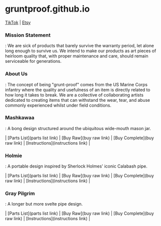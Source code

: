 # gruntproof.github.io
[TikTok](https://www.tiktok.com/@a90sthemedmidlifecrisis) | [Etsy](https://www.etsy.com/shop/DerakovinCreations)

### Mission Statement
: We are sick of products that barely survive the warranty period, let alone long enough to survive us. We intend to make our products as art pieces of heirloom quality that, with proper maintenance and care, should remain serviceable for generations.

### About Us
: The concept of being "grunt-proof" comes from the US Marine Corps infantry where the quality and usefulness of an item is directly related to how long it takes to break. We are a collective of collaborating artists dedicated to creating items that can withstand the wear, tear, and abuse commonly experienced whilst under field conditions.

### Mashkawaa
: A bong design structured around the ubiquitous wide-mouth mason jar. 

| [Parts List](parts list link) | [Buy Raw](buy raw link) | [Buy Complete](buy raw link) | [Instructions](instructions link) |

### Holmie
: A portable design inspired by Sherlock Holmes' iconic Calabash pipe.

| [Parts List](parts list link) | [Buy Raw](buy raw link) | [Buy Complete](buy raw link) | [Instructions](instructions link) |

### Gray Pilgrim
: A longer but more svelte pipe design.

| [Parts List](parts list link) | [Buy Raw](buy raw link) | [Buy Complete](buy raw link) | [Instructions](instructions link) |

